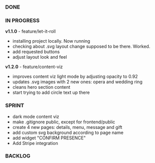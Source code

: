 ### DONE

### IN PROGRESS
**v1.1.0** - feature/let-it-roll
- installing project locally. Now running
- checking about .svg layout change supposed to be there. Worked.
- add requested buttons
- adjust layout look and feel

**v1.2.0** - feature/content-viz
- improves content viz light mode by adjusting opacity to 0.92
- updates .svg images with 2 new ones: opera and wedding ring
- cleans hero section content
- start trying to add circle text up there

### SPRINT
- dark mode content viz
- make .gitignore public, except for frontend/public
- create 4 new pages: details, menu, message and gift
- add custom svg background according to page name
- add widget "CONFIRM PRESENCE"
- Add Stripe integration

### BACKLOG
